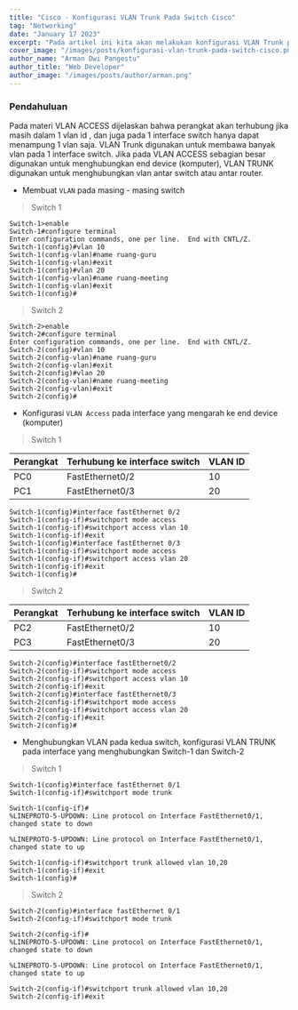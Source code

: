 ```yaml
---
title: "Cisco - Konfigurasi VLAN Trunk Pada Switch Cisco"
tag: "Networking"
date: "January 17 2023"
excerpt: "Pada artikel ini kita akan melakukan konfigurasi VLAN Trunk pada Switch Cisco"
cover_image: "/images/posts/konfigurasi-vlan-trunk-pada-switch-cisco.png"
author_name: "Arman Dwi Pangestu"
author_title: "Web Developer"
author_image: "/images/posts/author/arman.png"
---
```


### Pendahuluan

Pada materi VLAN ACCESS dijelaskan bahwa perangkat akan terhubung jika masih dalam 1 vlan id , dan
juga pada 1 interface switch hanya dapat menampung 1 vlan saja. VLAN Trunk digunakan untuk
membawa banyak vlan pada 1 interface switch. Jika pada VLAN ACCESS sebagian besar digunakan untuk
menghubungkan end device (komputer), VLAN TRUNK digunakan untuk menghubungkan vlan antar
switch atau antar router.

- Membuat `VLAN` pada masing - masing switch

> Switch 1

```shell
Switch-1>enable
Switch-1#configure terminal
Enter configuration commands, one per line.  End with CNTL/Z.
Switch-1(config)#vlan 10
Switch-1(config-vlan)#name ruang-guru
Switch-1(config-vlan)#exit
Switch-1(config)#vlan 20
Switch-1(config-vlan)#name ruang-meeting
Switch-1(config-vlan)#exit
Switch-1(config)#
```

> Switch 2

```shell
Switch-2>enable
Switch-2#configure terminal
Enter configuration commands, one per line.  End with CNTL/Z.
Switch-2(config)#vlan 10
Switch-2(config-vlan)#name ruang-guru
Switch-2(config-vlan)#exit
Switch-2(config)#vlan 20
Switch-2(config-vlan)#name ruang-meeting
Switch-2(config-vlan)#exit
Switch-2(config)#
```

- Konfigurasi `VLAN Access` pada interface yang mengarah ke end device (komputer)

> Switch 1

<div class="table-responsive rounded">
<table class="table table-dark table-striped table-bordered">
   <thead>
      <tr>
         <th scope="col">Perangkat</th>
         <th scope="col">Terhubung ke interface switch</th>
         <th scope="col">VLAN ID</th>
      </tr>
   </thead>
   <tbody>
      <tr>
         <td>PC0</td>
         <td>FastEthernet0/2</td>
         <td>10</td>
      </tr>
      <tr>
         <td>PC1</td>
         <td>FastEthernet0/3</td>
         <td>20</td>
      </tr>
   </tbody>
</table>
</div>

```shell
Switch-1(config)#interface fastEthernet 0/2
Switch-1(config-if)#switchport mode access
Switch-1(config-if)#switchport access vlan 10
Switch-1(config-if)#exit
Switch-1(config)#interface fastEthernet 0/3
Switch-1(config-if)#switchport mode access
Switch-1(config-if)#switchport access vlan 20
Switch-1(config-if)#exit
Switch-1(config)#
```

> Switch 2

<div class="table-responsive rounded">
<table class="table table-dark table-striped table-bordered">
   <thead>
      <tr>
         <th scope="col">Perangkat</th>
         <th scope="col">Terhubung ke interface switch</th>
         <th scope="col">VLAN ID</th>
      </tr>
   </thead>
   <tbody>
      <tr>
         <td>PC2</td>
         <td>FastEthernet0/2</td>
         <td>10</td>
      </tr>
      <tr>
         <td>PC3</td>
         <td>FastEthernet0/3</td>
         <td>20</td>
      </tr>
   </tbody>
</table>
</div>

```shell
Switch-2(config)#interface fastEthernet0/2
Switch-2(config-if)#switchport mode access
Switch-2(config-if)#switchport access vlan 10
Switch-2(config-if)#exit
Switch-2(config)#interface fastEthernet0/3
Switch-2(config-if)#switchport mode access
Switch-2(config-if)#switchport access vlan 20
Switch-2(config-if)#exit
Switch-2(config)#
```

- Menghubungkan VLAN pada kedua switch, konfigurasi VLAN TRUNK pada interface yang menghubungkan Switch-1 dan Switch-2

> Switch 1

```shell
Switch-1(config)#interface fastEthernet 0/1
Switch-1(config-if)#switchport mode trunk

Switch-1(config-if)#
%LINEPROTO-5-UPDOWN: Line protocol on Interface FastEthernet0/1, changed state to down

%LINEPROTO-5-UPDOWN: Line protocol on Interface FastEthernet0/1, changed state to up

Switch-1(config-if)#switchport trunk allowed vlan 10,20
Switch-1(config-if)#exit
Switch-1(config)#
```

> Switch 2

```shell
Switch-2(config)#interface fastEthernet 0/1
Switch-2(config-if)#switchport mode trunk

Switch-2(config-if)#
%LINEPROTO-5-UPDOWN: Line protocol on Interface FastEthernet0/1, changed state to down

%LINEPROTO-5-UPDOWN: Line protocol on Interface FastEthernet0/1, changed state to up

Switch-2(config-if)#switchport trunk allowed vlan 10,20
Switch-2(config-if)#exit
```
